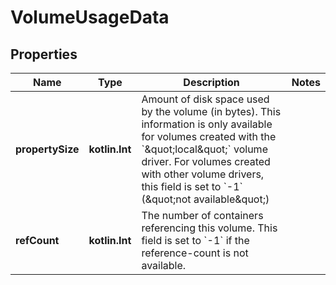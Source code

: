 
# VolumeUsageData

## Properties
Name | Type | Description | Notes
------------ | ------------- | ------------- | -------------
**propertySize** | **kotlin.Int** | Amount of disk space used by the volume (in bytes). This information is only available for volumes created with the &#x60;\&quot;local\&quot;&#x60; volume driver. For volumes created with other volume drivers, this field is set to &#x60;-1&#x60; (\&quot;not available\&quot;)  | 
**refCount** | **kotlin.Int** | The number of containers referencing this volume. This field is set to &#x60;-1&#x60; if the reference-count is not available.  | 



